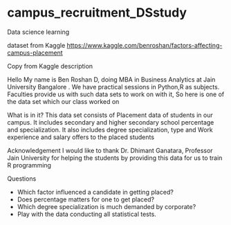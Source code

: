 # campus_recruitment_DSstudy
Data science learning 

dataset from Kaggle https://www.kaggle.com/benroshan/factors-affecting-campus-placement

Copy from Kaggle description

Hello My name is Ben Roshan D, doing MBA in Business Analytics at Jain University Bangalore . We have practical sessions in Python,R as subjects. Faculties provide us with such data sets to work on with it, So here is one of the data set which our class worked on

What is in it? This data set consists of Placement data of students in our campus. It includes secondary and higher secondary school percentage and specialization. It also includes degree specialization, type and Work experience and salary offers to the placed students

Acknowledgement I would like to thank Dr. Dhimant Ganatara, Professor Jain University for helping the students by providing this data for us to train R programming

Questions

- Which factor influenced a candidate in getting placed?
- Does percentage matters for one to get placed?
- Which degree specialization is much demanded by corporate?
- Play with the data conducting all statistical tests.
